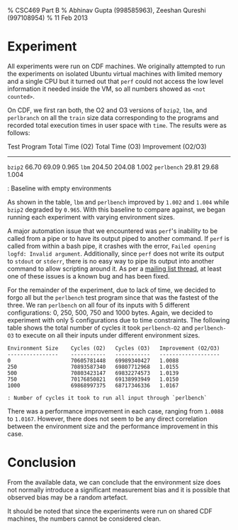 % CSC469 Part B
% Abhinav Gupta (998585963), Zeeshan Qureshi (997108954)
% 11 Feb 2013

<!-- vim:set spell tw=72: -->

Experiment
==========

All experiments were run on CDF machines. We originally attempted to run
the experiments on isolated Ubuntu virtual machines with limited memory
and a single CPU but it turned out that `perf` could not access the low
level information it needed inside the VM, so all numbers showed as
`<not counted>`.

On CDF, we first ran both, the O2 and O3 versions of `bzip2`, `lbm`, and
`perlbranch` on all the `train` size data corresponding to the programs
and recorded total execution times in user space with `time`. The
results were as follows:

  Test Program   Total Time (O2)   Total Time (O3)   Improvement (O2/O3)
  -------------- ----------------- ----------------- ---------------------
  `bzip2`        66.70             69.09             0.965
  `lbm`          204.50            204.08            1.002
  `perlbench`    29.81             29.68             1.004

  : Baseline with empty environments

As shown in the table, `lbm` and `perlbench` improved by `1.002` and
`1.004` while `bzip2` degraded by `0.965`. With this baseline to compare
against, we began running each experiment with varying environment
sizes.

A major automation issue that we encountered was `perf`'s inability to
be called from a pipe or to have its output piped to another command. If
`perf` is called from within a bash pipe, it crashes with the error,
`Failed opening logfd: Invalid argument`. Additionally, since `perf`
does not write its output to `stdout` or `stderr`, there is no easy way
to pipe its output into another command to allow scripting around it. As
per a [mailing list thread][], at least one of these issues is a known
bug and has been fixed.

  [mailing list thread]: http://linux-kernel.2935.n7.nabble.com/BUG-perf-annotate-broken-in-pipe-mode-td592974.html

For the remainder of the experiment, due to lack of time, we decided to
forgo all but the `perlbench` test program since that was the fastest of
the three. We ran `perlbench` on all four of its inputs with 5 different
configurations: 0, 250, 500, 750 and 1000 bytes. Again, we decided to
experiment with only 5 configurations due to time constraints. The
following table shows the total number of cycles it took `perlbench-O2`
and `perlbench-O3` to execute on all their inputs under different
environment sizes.

    Environment Size    Cycles (O2)   Cycles (O3)   Improvement (O2/O3)
    ----------------    -----------   -----------   -------------------
    0                   70605781448   69989340427   1.0088
    250                 70893587340   69807712968   1.0155
    500                 70803423147   69832274573   1.0139
    750                 70176850821   69138993949   1.0150
    1000                69868997375   68717346336   1.0167

    : Number of cycles it took to run all input through `perlbench`

There was a performance improvement in each case, ranging from `1.0088`
to `1.0167`. However, there does not seem to be any direct correlation
between the environment size and the performance improvement in this
case.

Conclusion
==========

From the available data, we can conclude that the environment size does
not normally introduce a significant measurement bias and it is possible
that observed bias may be a random artefact.

It should be noted that since the experiments were run on shared CDF
machines, the numbers cannot be considered clean.

